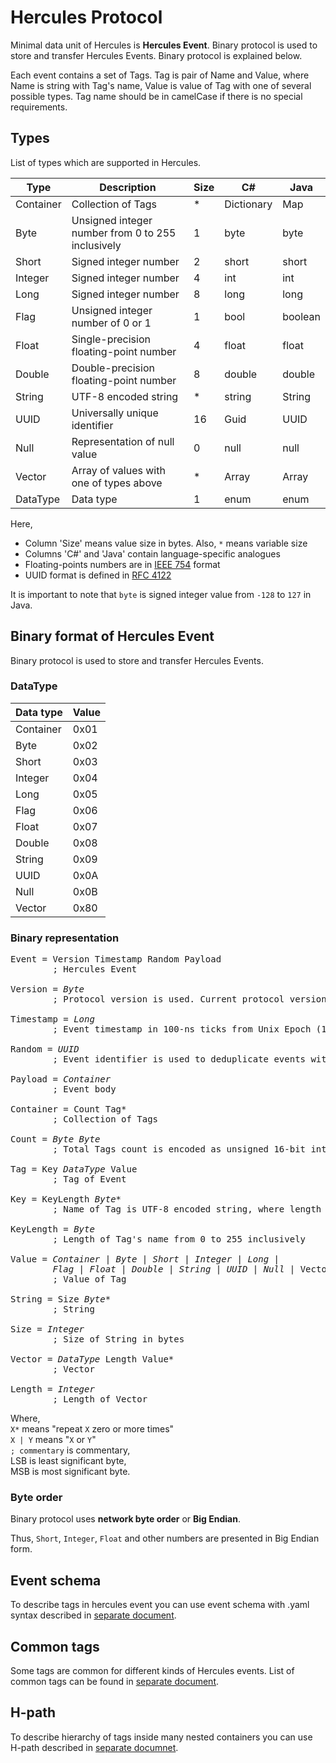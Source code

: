 # Hercules Protocol

Minimal data unit of Hercules is **Hercules Event**. Binary protocol is used to store and transfer Hercules Events. Binary protocol is explained below.

Each event contains a set of Tags.
Tag is pair of Name and Value, where Name is string with Tag's name, Value is value of Tag with one of several possible types.
Tag name should be in camelCase if there is no special requirements.

## Types

List of types which are supported in Hercules.

| Type      | Description                                        | Size | C#         | Java    |
|-----------|----------------------------------------------------|------|------------|---------|
| Container | Collection of Tags                                 | *    | Dictionary | Map     |
| Byte      | Unsigned integer number from 0 to 255 inclusively  | 1    | byte       | byte    |
| Short     | Signed integer number                              | 2    | short      | short   |
| Integer   | Signed integer number                              | 4    | int        | int     |
| Long      | Signed integer number                              | 8    | long       | long    |
| Flag      | Unsigned integer number of 0 or 1                  | 1    | bool       | boolean |
| Float     | Single-precision floating-point number             | 4    | float      | float   |
| Double    | Double-precision floating-point number             | 8    | double     | double  |
| String    | UTF-8 encoded string                               | *    | string     | String  |
| UUID      | Universally unique identifier                      | 16   | Guid       | UUID    |
| Null      | Representation of null value                       | 0    | null       | null    |
| Vector    | Array of values with one of types above            | *    | Array      | Array   |
| DataType  | Data type                                          | 1    | enum       | enum    |

Here, 
- Column 'Size' means value size in bytes. Also, `*` means variable size
- Columns 'C#' and 'Java' contain language-specific analogues
- Floating-points numbers are in [IEEE 754](https://en.wikipedia.org/wiki/IEEE_754) format
- UUID format is defined in [RFC 4122](https://tools.ietf.org/html/rfc4122)

It is important to note that `byte` is signed integer value from `-128` to `127` in Java.

## Binary format of Hercules Event

Binary protocol is used to store and transfer Hercules Events.

### DataType

| Data type | Value |
|-----------|-------|
| Container | 0x01  |
| Byte      | 0x02  |
| Short     | 0x03  |
| Integer   | 0x04  |
| Long      | 0x05  |
| Flag      | 0x06  |
| Float     | 0x07  |
| Double    | 0x08  |
| String    | 0x09  |
| UUID      | 0x0A  |
| Null      | 0x0B  |
| Vector    | 0x80  |

### Binary representation

<pre>
Event = Version Timestamp Random Payload
        ; Hercules Event

Version = <i>Byte</i>
        ; Protocol version is used. Current protocol version is 0x01

Timestamp = <i>Long</i>
        ; Event timestamp in 100-ns ticks from Unix Epoch (1970-01-01T00:00:00.000Z)

Random = <i>UUID</i>
        ; Event identifier is used to deduplicate events with the same timestamp

Payload = <i>Container</i>
        ; Event body 

Container = Count Tag*
        ; Collection of Tags

Count = <i>Byte</i> <i>Byte</i>
        ; Total Tags count is encoded as unsigned 16-bit integer, where LSB follows after MSB 

Tag = Key <i>DataType</i> Value
        ; Tag of Event

Key = KeyLength <i>Byte</i>*
        ; Name of Tag is UTF-8 encoded string, where length in bytes does not exceed 255

KeyLength = <i>Byte</i>
        ; Length of Tag's name from 0 to 255 inclusively

Value = <i>Container</i> | <i>Byte</i> | <i>Short</i> | <i>Integer</i> | <i>Long</i> |
        <i>Flag</i> | <i>Float</i> | <i>Double</i> | <i>String</i> | <i>UUID</i> | <i>Null</i> | Vector
        ; Value of Tag

String = Size <i>Byte</i>*
        ; String

Size = <i>Integer</i>
        ; Size of String in bytes

Vector = <i>DataType</i> Length Value*
        ; Vector

Length = <i>Integer</i>
        ; Length of Vector
</pre>

Where,  
`X*` means "repeat `X` zero or more times"  
`X | Y` means "`X` or `Y`"  
`; commentary` is commentary,  
LSB is least significant byte,  
MSB is most significant byte.

### Byte order

Binary protocol uses **network byte order** or **Big Endian**.

Thus, `Short`, `Integer`, `Float` and other numbers are presented in Big Endian form.

## Event schema

To describe tags in hercules event you can use event schema with .yaml syntax described in [separate document](./doc/event-schema.md).

## Common tags

Some tags are common for different kinds of Hercules events. List of common tags can be found in [separate document](./doc/common-tags.md).

## H-path

To describe hierarchy of tags inside many nested containers you can use H-path described in [separate documnet](./doc/h-path.md).
